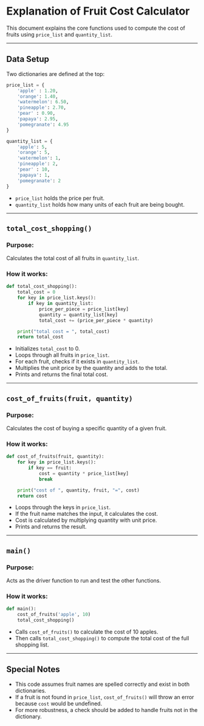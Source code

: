 # Explanation of Fruit Cost Calculator

This document explains the core functions used to compute the cost of fruits using `price_list` and `quantity_list`.

---

## Data Setup

Two dictionaries are defined at the top:

```python
price_list = {
    'apple' : 1.20,
    'orange': 1.40,
    'watermelon': 6.50,
    'pineapple': 2.70,
    'pear' : 0.90,
    'papaya': 2.95,
    'pomegranate': 4.95
}

quantity_list = {
    'apple': 5,
    'orange': 5,
    'watermelon': 1,
    'pineapple': 2,
    'pear' : 10,
    'papaya': 1,
    'pomegranate': 2
}
```

- `price_list` holds the price per fruit.
- `quantity_list` holds how many units of each fruit are being bought.

---

## `total_cost_shopping()`

### Purpose:
Calculates the total cost of all fruits in `quantity_list`.

### How it works:

```python
def total_cost_shopping():
    total_cost = 0
    for key in price_list.keys():
        if key in quantity_list:
            price_per_piece = price_list[key]
            quantity = quantity_list[key]
            total_cost += (price_per_piece * quantity)

    print("total cost = ", total_cost)
    return total_cost
```

- Initializes `total_cost` to 0.
- Loops through all fruits in `price_list`.
- For each fruit, checks if it exists in `quantity_list`.
- Multiplies the unit price by the quantity and adds to the total.
- Prints and returns the final total cost.

---

## `cost_of_fruits(fruit, quantity)`

### Purpose:
Calculates the cost of buying a specific quantity of a given fruit.

### How it works:

```python
def cost_of_fruits(fruit, quantity):
    for key in price_list.keys():
        if key == fruit:
            cost = quantity * price_list[key]
            break

    print("cost of ", quantity, fruit, "=", cost)
    return cost
```

- Loops through the keys in `price_list`.
- If the fruit name matches the input, it calculates the cost.
- Cost is calculated by multiplying quantity with unit price.
- Prints and returns the result.

---

## `main()`

### Purpose:
Acts as the driver function to run and test the other functions.

### How it works:

```python
def main():
    cost_of_fruits('apple', 10)
    total_cost_shopping()
```

- Calls `cost_of_fruits()` to calculate the cost of 10 apples.
- Then calls `total_cost_shopping()` to compute the total cost of the full shopping list.

---

## Special Notes

- This code assumes fruit names are spelled correctly and exist in both dictionaries.
- If a fruit is not found in `price_list`, `cost_of_fruits()` will throw an error because `cost` would be undefined.
- For more robustness, a check should be added to handle fruits not in the dictionary.

